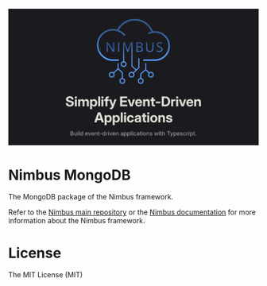 <img 
    src="https://raw.githubusercontent.com/overlap-dev/Nimbus/main/media/intro.png" 
    alt="Nimbus"
/>

# Nimbus MongoDB

The MongoDB package of the Nimbus framework.

Refer to the [Nimbus main repository](https://github.com/overlap-dev/Nimbus) or the [Nimbus documentation](https://nimbus.overlap.at) for more information about the Nimbus framework.

# License

The MIT License (MIT)
